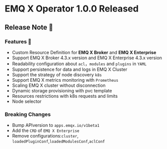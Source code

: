 # EMQ X Operator 1.0.0 Released

## Release Note 🍻

### Features 🌈

- Custom Resource Definition for **EMQ X Broker** and **EMQ X Enterprise**
- Support EMQ X Broker 4.3.x version and EMQ X Enterprise 4.3.x version
- Readability configuration about `acl`，`modules` and `plugins` in `YAML`
- Support persistence for data and logs in EMQ X Cluster
- Support the strategy of node discovery `k8s`
- Support EMQ X metrics monitoring with `Prometheus`
- Scaling EMQ X cluster without disconnection
- Dynamic storage provisioning with pvc template
- Resources restrictions with k8s requests and limits
- Node selector

### Breaking Changes

- Bump APIversion to `apps.emqx.io/v1beta1`
- Add the `CRD` of `EMQ X Enterprise`
- Remove configurations:`cluster`, `loadedPluginConf`,`loadedModulesConf`,`aclConf`
